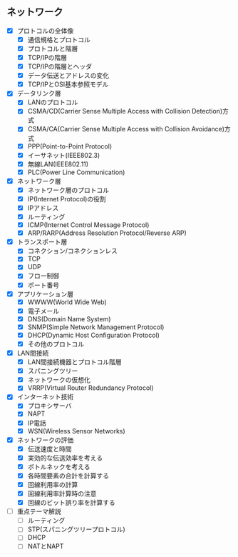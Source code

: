 ## ネットワーク

- [x] プロトコルの全体像
  - [x] 通信規格とプロトコル
  - [x] プロトコルと階層
  - [x] TCP/IPの階層
  - [x] TCP/IPの階層とヘッダ
  - [x] データ伝送とアドレスの変化
  - [x] TCP/IPとOSI基本参照モデル
- [x] データリンク層
  - [x] LANのプロトコル
  - [x] CSMA/CD(Carrier Sense Multiple Access with Collision Detection)方式
  - [x] CSMA/CA(Carrier Sense Multiple Access with Collision Avoidance)方式
  - [x] PPP(Point-to-Point Protocol)
  - [x] イーサネット(IEEE802.3)
  - [x] 無線LAN(IEEE802.11)
  - [x] PLC(Power Line Communication)
- [x] ネットワーク層
  - [x] ネットワーク層のプロトコル
  - [x] IP(Internet Protocol)の役割
  - [x] IPアドレス
  - [x] ルーティング
  - [x] ICMP(Internet Control Message Protocol)
  - [x] ARP/RARP(Address Resolution Protocol/Reverse ARP)
- [x] トランスポート層
  - [x] コネクション/コネクションレス
  - [x] TCP
  - [x] UDP
  - [x] フロー制御
  - [x] ポート番号
- [x] アプリケーション層
  - [x] WWWW(World Wide Web)
  - [x] 電子メール
  - [x] DNS(Domain Name System)
  - [x] SNMP(Simple Network Management Protocol)
  - [x] DHCP(Dynamic Host Configuration Protocol)
  - [x] その他のプロトコル
- [x] LAN間接続
  - [x] LAN間接続機器とプロトコル階層
  - [x] スパニングツリー
  - [x] ネットワークの仮想化
  - [x] VRRP(Virtual Router Redundancy Protocol)
- [x] インターネット技術
  - [x] プロキシサーバ
  - [x] NAPT
  - [x] IP電話
  - [x] WSN(Wireless Sensor Networks)
- [x] ネットワークの評価
  - [x] 伝送速度と時間
  - [x] 実効的な伝送効率を考える
  - [x] ボトルネックを考える
  - [x] 各時間要素の合計を計算する
  - [x] 回線利用率の計算
  - [x] 回線利用率計算時の注意
  - [x] 回線のビット誤り率を計算する
- [ ] 重点テーマ解説
  - [ ] ルーティング
  - [ ] STP(スパニングツリープロトコル)
  - [ ] DHCP
  - [ ] NATとNAPT

